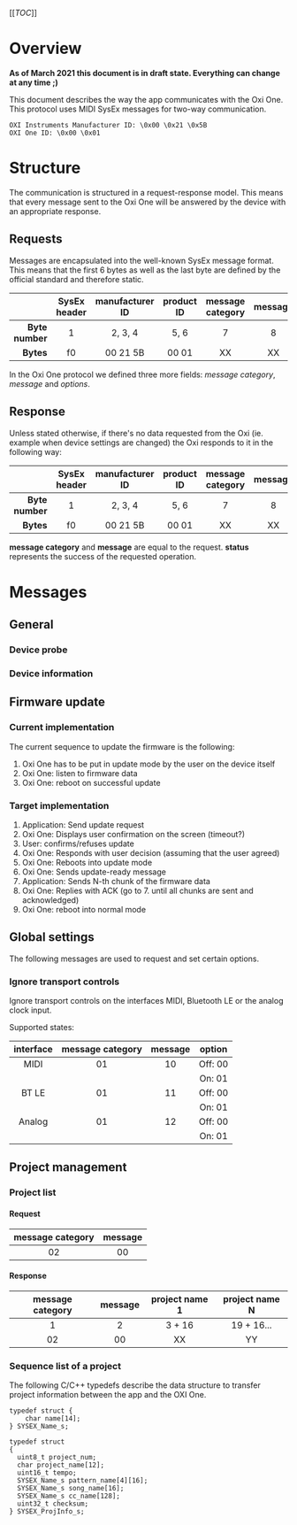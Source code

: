 [[_TOC_]]

# Overview

**As of March 2021 this document is in draft state. Everything can change at any time ;)**

This document describes the way the app communicates with the Oxi One. This protocol uses MIDI SysEx messages for two-way communication.
```
OXI Instruments Manufacturer ID: \0x00 \0x21 \0x5B
OXI One ID: \0x00 \0x01
```


# Structure

The communication is structured in a request-response model. This means that every message sent to the Oxi One will be answered by the device with an appropriate response.

## Requests

Messages are encapsulated into the well-known SysEx message format. This means that the first 6 bytes as well as the last byte are defined by the official standard and therefore static.

|  | SysEx header | manufacturer ID | product ID | message category | message | options | SysEx Footer |
| ---: | :---: | :---: | :---: | :---: | :---: | :---: | :---: |
| **Byte number** | 1 | 2, 3, 4 | 5, 6 | 7 | 8 | 9 - N | N + 1 |
| **Bytes** | f0 | 00 21 5B | 00 01 | XX | XX | XX XX | f7 |

In the Oxi One protocol we defined three more fields: *message category*, *message* and *options*.

## Response

Unless stated otherwise, if there's no data requested from the Oxi (ie. example when device settings are changed) the Oxi responds to it in the following way:

|  | SysEx header | manufacturer ID | product ID | message category | message | status | SysEx Footer |
| ---: | :---: | :---: | :---: | :---: | :---: | :---: | :---: |
| **Byte number** | 1 | 2, 3, 4 | 5, 6 | 7 | 8 | 9 | 10 |
| **Bytes** | f0 | 00 21 5B | 00 01 | XX | XX | XX | f7 |

**message category** and **message** are equal to the request.
**status** represents the success of the requested operation.

# Messages

## General

### Device probe

### Device information

## Firmware update

### Current implementation

The current sequence to update the firmware is the following:

  1. Oxi One has to be put in update mode by the user on the device itself
  2. Oxi One: listen to firmware data
  3. Oxi One: reboot on successful update

### Target implementation

  1. Application: Send update request
  2. Oxi One: Displays user confirmation on the screen (timeout?)
  3. User: confirms/refuses update
  4. Oxi One: Responds with user decision
  (assuming that the user agreed)
  5. Oxi One: Reboots into update mode
  6. Oxi One: Sends update-ready message
  7. Application: Sends N-th chunk of the firmware data
  8. Oxi One: Replies with ACK
  (go to 7. until all chunks are sent and acknowledged)
  9. Oxi One: reboot into normal mode

## Global settings

The following messages are used to request and set certain options.

### Ignore transport controls

Ignore transport controls on the interfaces MIDI, Bluetooth LE or the analog clock input.

Supported states:

| interface | message category | message | option |
| :---: | :---: | :---: | :---: |
| MIDI | 01 | 10 | Off: 00 |
|  |  |  | On: 01 |
| BT LE | 01 | 11 | Off: 00 |
|  |  |  | On: 01 |
| Analog | 01 | 12 | Off: 00 |
|  |  |  | On: 01 |

## Project management

### Project list

#### Request

| message category | message |
| :---: | :---: |
| 02 | 00 |

#### Response

| message category | message | project name 1 | project name N |
| :---: | :---: | :---: | :---: | 
| 1 | 2 | 3 + 16 | 19 + 16...|
| 02 | 00 | XX | YY |


### Sequence list of a project
The following C/C++ typedefs describe the data structure to transfer project information between the app and the OXI One.

```
typedef struct {
	char name[14];
} SYSEX_Name_s;

typedef struct
{
  uint8_t project_num;
  char project_name[12];
  uint16_t tempo;
  SYSEX_Name_s pattern_name[4][16];
  SYSEX_Name_s song_name[16];
  SYSEX_Name_s cc_name[128];
  uint32_t checksum;
} SYSEX_ProjInfo_s;
```


